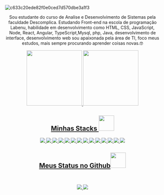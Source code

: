 ![c633c20ede82f0e0ced7d570dbe3a1f3](https://user-images.githubusercontent.com/70382532/138322189-2db8df52-9dcb-40a0-88a8-c365466bd33d.gif)


<p align="center">
 Sou estudante do curso de Analise e Desenvolvimento de Sistemas pela faculdade Descomplica. Estudando Front-end na escola de programação Labenu, habilidade em desenvolvimento como HTML, CSS, JavaScript, Node, React, Angular, TypeScript,Mysql, php, Java, desenvolvimento de interface, desenvolvimento web sou apaixonada pela área de TI, foco meus estudos, mais sempre procurando aprender coisas novas.🤓
</p>  

<div align="center">
  <a href="https://github.com/ketrynsdm">
  <img height="180em" src="https://github-readme-stats.vercel.app/api?username=ketrynsdm&show_icons=true&theme=dracula&include_all_commits=true&count_private=true"/>
  <img height="180em" src="https://github-readme-stats.vercel.app/api/top-langs/?username=ketrynsdm&layout=compact&langs_count=7&theme=dracula"/>
</div>

<h2 align="center">Minhas Stacks <img src="https://github.com/ritik307/ritik307/blob/main/images/laptop.gif" width="50"></h2>

<p align="center">
<img src="https://img.shields.io/badge/-HTML5-E34F26?style=flat-square&logo=html5&logoColor=white"/>
<img src="https://img.shields.io/badge/-CSS3-1572B6?style=flat-square&logo=css3"/>
<img src="https://img.shields.io/badge/-JavaScript-black?style=flat-square&logo=javascript"/>
<img src="https://img.shields.io/badge/-Nodejs-black?style=flat-square&logo=Node.js"/>
<img src="https://img.shields.io/badge/-React-black?style=flat-square&logo=react"/>
<img src="https://img.shields.io/badge/-Git-black?style=flat-square&logo=git"/>
<img src="https://img.shields.io/badge/-GitHub-black?style=flat-square&logo=github"/>
<img src="https://img.shields.io/badge/-TypeScript-black?style=flat-square&logo=TypeScript"/>
<img src="https://img.shields.io/badge/-Jest-black?style=flat-square&logo=Jest"/>
<img src="https://img.shields.io/badge/-Angular-black?style=flat-square&logo=Angular"/>
<img src="https://img.shields.io/badge/-MongoDB-black?style=flat-square&logo=MongoDB"/>
<img src="https://img.shields.io/badge/-Php-black?style=flat-square&logo=php"/>
<img src="https://img.shields.io/badge/-Mysql-black?style=flat-square&logo=Mysql"/>
<img src="https://img.shields.io/badge/-Java-black?style=flat-square&logo=Java"/>
</p>

<h2 align="center">
  Meus Status no Github<img src="https://media.giphy.com/media/VgCDAzcKvsR6OM0uWg/giphy.gif" width="50">
</h2>
 
<br>

<p align="center">
  <img src="https://github-readme-stats.vercel.app/api?username=ketrynsdm&show_icons=true&theme=radical&line_height=27">
  <img src="https://github-readme-streak-stats.herokuapp.com/?user=ketrynsdm&show_icons=true&locale=en&layout=compact&theme=radical&line_height=27" />
</p>

